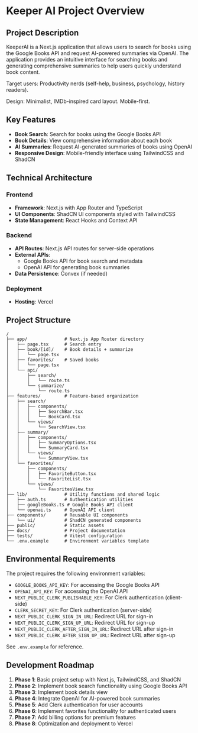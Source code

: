 # Keeper AI Project Overview

## Project Description

KeeperAI is a Next.js application that allows users to search for books using the Google Books API and request AI-powered summaries via OpenAI. The application provides an intuitive interface for searching books and generating comprehensive summaries to help users quickly understand book content.

Target users: Productivity nerds (self-help, business, psychology, history readers).

Design: Minimalist, IMDb-inspired card layout. Mobile-first.

## Key Features

- **Book Search**: Search for books using the Google Books API
- **Book Details**: View comprehensive information about each book
- **AI Summaries**: Request AI-generated summaries of books using OpenAI
- **Responsive Design**: Mobile-friendly interface using TailwindCSS and ShadCN

## Technical Architecture

### Frontend

- **Framework**: Next.js with App Router and TypeScript
- **UI Components**: ShadCN UI components styled with TailwindCSS
- **State Management**: React Hooks and Context API

### Backend

- **API Routes**: Next.js API routes for server-side operations
- **External APIs**:
  - Google Books API for book search and metadata
  - OpenAI API for generating book summaries
- **Data Persistence**: Convex (if needed)

### Deployment

- **Hosting**: Vercel

## Project Structure

```
/
├── app/              # Next.js App Router directory
│   ├── page.tsx      # Search entry
│   ├── book/[id]/    # Book details + summarize
│   │   └── page.tsx
│   ├── favorites/    # Saved books
│   │   └── page.tsx
│   └── api/
│       ├── search/
│       │   └── route.ts
│       └── summarize/
│           └── route.ts
├── features/         # Feature-based organization
│   ├── search/
│   │   ├── components/
│   │   │   ├── SearchBar.tsx
│   │   │   └── BookCard.tsx
│   │   └── views/
│   │       └── SearchView.tsx
│   ├── summary/
│   │   ├── components/
│   │   │   ├── SummaryOptions.tsx
│   │   │   └── SummaryCard.tsx
│   │   └── views/
│   │       └── SummaryView.tsx
│   └── favorites/
│       ├── components/
│       │   ├── FavoriteButton.tsx
│       │   └── FavoriteList.tsx
│       └── views/
│           └── FavoritesView.tsx
├── lib/              # Utility functions and shared logic
│   ├── auth.ts       # Authentication utilities
│   ├── googleBooks.ts # Google Books API client
│   └── openai.ts     # OpenAI API client
├── components/       # Reusable UI components
│   └── ui/           # ShadCN generated components
├── public/           # Static assets
├── docs/             # Project documentation
├── tests/            # Vitest configuration
└── .env.example      # Environment variables template
```

## Environmental Requirements

The project requires the following environment variables:

- `GOOGLE_BOOKS_API_KEY`: For accessing the Google Books API
- `OPENAI_API_KEY`: For accessing the OpenAI API
- `NEXT_PUBLIC_CLERK_PUBLISHABLE_KEY`: For Clerk authentication (client-side)
- `CLERK_SECRET_KEY`: For Clerk authentication (server-side)
- `NEXT_PUBLIC_CLERK_SIGN_IN_URL`: Redirect URL for sign-in
- `NEXT_PUBLIC_CLERK_SIGN_UP_URL`: Redirect URL for sign-up
- `NEXT_PUBLIC_CLERK_AFTER_SIGN_IN_URL`: Redirect URL after sign-in
- `NEXT_PUBLIC_CLERK_AFTER_SIGN_UP_URL`: Redirect URL after sign-up

See `.env.example` for reference.

## Development Roadmap

1. **Phase 1**: Basic project setup with Next.js, TailwindCSS, and ShadCN
2. **Phase 2**: Implement book search functionality using Google Books API
3. **Phase 3**: Implement book details view
4. **Phase 4**: Integrate OpenAI for AI-powered book summaries
5. **Phase 5**: Add Clerk authentication for user accounts
6. **Phase 6**: Implement favorites functionality for authenticated users
7. **Phase 7**: Add billing options for premium features
8. **Phase 8**: Optimization and deployment to Vercel
